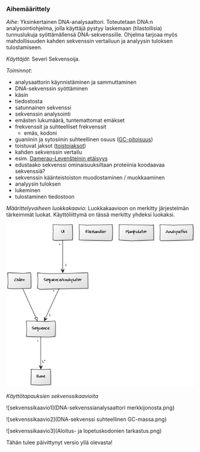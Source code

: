 ### Aihemäärittely
*Aihe*: Yksinkertainen DNA-analysaattori. Toteutetaan DNA:n analysointiohjelma, jolla käyttäjä pystyy laskemaan  (tilastollisia) tunnuslukuja syöttämällensä DNA-sekvenssille. Ohjelma tarjoaa myös mahdollisuuden kahden sekvenssin vertailuun ja analyysin tuloksen tulostamiseen.

*Käyttäjät*: Severi Sekvensoija.

*Toiminnot*: 
- analysaattorin käynnistäminen ja sammuttaminen
- DNA-sekvenssin syöttäminen
 - käsin
 - tiedostosta
 - satunnainen sekvenssi
- sekvenssin analysointi
 - emästen lukumäärä, tuntemattomat emäkset
 - frekvenssit ja suhteelliset frekvenssit
   - emäs, kodoni
 - guaniinin ja  sytosiinin suhteellinen osuus ([GC-pitoisuus](https://en.wikipedia.org/wiki/GC-content))
 - toistuvat jaksot ([toistojaksot](https://en.wikipedia.org/wiki/Repeated_sequence_(DNA)))
- kahden sekvenssin vertailu 
 - esim. [Damerau–Levenšteinin etäisyys](https://en.wikipedia.org/wiki/Damerau%E2%80%93Levenshtein_distance)
- edustaako sekvenssi ominaisuuksiltaan proteiinia koodaavaa sekvenssiä?
- sekvenssin käänteistoiston muodostaminen / muokkaaminen
- analyysin tuloksen
 - lukeminen
 - tulostaminen tiedostoon

*Määrittelyvaiheen luokkakaavio*: Luokkakaavioon on merkitty järjestelmän tärkeimmät luokat. Käyttöliittymä on tässä merkitty yhdeksi luokaksi.

![luokkakaavio](luokkakaavio.png)

*Käyttötapauksien sekvenssikaavioita*

![sekvenssikaavio1](DNA-sekvenssianalysaattori merkkijonosta.png)

![sekvenssikaavio2](DNA-sekvenssi suhteellinen GC-massa.png)

![sekvenssikaavio3](Aloitus- ja lopetuskodonien tarkastus.png)

Tähän tulee päivittynyt versio yllä olevasta!
